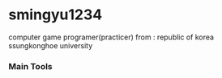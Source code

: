 # smingyu1234
<p>computer game programer(practicer)
from : republic of korea
ssungkonghoe university</p>

### Main Tools
<div width = "100%">
